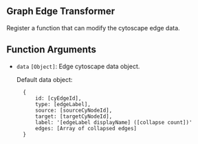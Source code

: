 
## Graph Edge Transformer

Register a function that can modify the cytoscape edge data.

## Function Arguments

* `data` `[Object]`: Edge cytoscape data object.

    Default data object:

        {
            id: [cyEdgeId],
            type: [edgeLabel],
            source: [sourceCyNodeId],
            target: [targetCyNodeId],
            label: '[edgeLabel displayName] ([collapse count])'
            edges: [Array of collapsed edges]
        }
